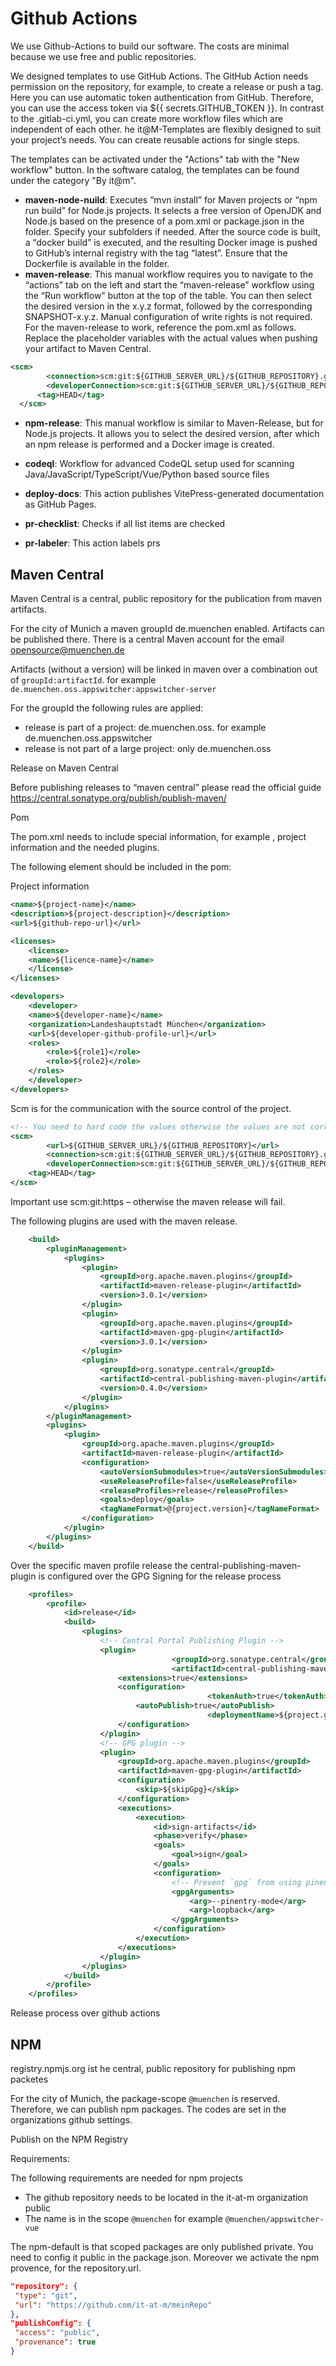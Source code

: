 # Github Actions

We use Github-Actions to build our software. The costs are minimal because we use free and public repositories.

We designed templates to use GitHub Actions. The GitHub Action needs permission on the repository, for example, to create a release or push a tag. Here you can use automatic token authentication from GitHub. Therefore, you can use the access token via ${{ secrets.GITHUB_TOKEN }}. In contrast to the .gitlab-ci.yml, you can create more workflow files which are independent of each other. he it@M-Templates are flexibly designed to suit your project’s needs. You can create reusable actions for single steps.

The templates can be activated under the "Actions" tab with the "New workflow" button. In the software catalog, the templates can be found under the category "By it@m".

- **maven-node-nuild**: Executes “mvn install” for Maven projects or “npm run build” for Node.js projects. It selects a free version of OpenJDK and Node.js based on the presence of a pom.xml or package.json in the folder. Specify your subfolders if needed. After the source code is built, a “docker build” is executed, and the resulting Docker image is pushed to GitHub’s internal registry with the tag “latest”. Ensure that the Dockerfile is available in the folder.
- **maven-release**: This manual workflow requires you to navigate to the “actions” tab on the left and start the “maven-release” workflow using the “Run workflow” button at the top of the table. You can then select the desired version in the x.y.z format, followed by the corresponding SNAPSHOT-x.y.z. Manual configuration of write rights is not required.
  For the maven-release to work, reference the pom.xml as follows. Replace the placeholder variables with the actual values when pushing your artifact to Maven Central.

```xml
<scm>
        <connection>scm:git:${GITHUB_SERVER_URL}/${GITHUB_REPOSITORY}.git</connection>
        <developerConnection>scm:git:${GITHUB_SERVER_URL}/${GITHUB_REPOSITORY}.git</developerConnection>
      <tag>HEAD</tag>
  </scm>
```

- **npm-release**: This manual workflow is similar to Maven-Release, but for Node.js projects. It allows you to select the desired version, after which an npm release is performed and a Docker image is created.

- **codeql**: Workflow for advanced CodeQL setup used for scanning Java/JavaScript/TypeScript/Vue/Python based source files
- **deploy-docs**: This action publishes VitePress-generated documentation as GitHub Pages.
- **pr-checklist**: Checks if all list items are checked
- **pr-labeler**: This action labels prs

## Maven Central

Maven Central is a central, public repository for the publication from maven artifacts.

For the city of Munich a maven groupId de.muenchen enabled. Artifacts can be published there. There is a central Maven account for the email [opensource@muenchen.de](mailto:opensource@muenchen.de)

Artifacts (without a version) will be linked in maven over a combination out of `groupId:artifactId`. for example `de.muenchen.oss.appswitcher:appswitcher-server`

For the groupId the following rules are applied:

- release is part of a project: de.muenchen.oss.<project-abbreviation> for example de.muenchen.oss.appswitcher
- release is not part of a large project: only de.muenchen.oss

Release on Maven Central

Before publishing releases to “maven central” please read the official guide https://central.sonatype.org/publish/publish-maven/

Pom

The pom.xml needs to include special information, for example <scm>, project information and the needed plugins.

The following element should be included in the pom:

Project information

```xml
<name>${project-name}</name>
<description>${project-description}</description>
<url>${github-repo-url}</url>

<licenses>
    <license>
	<name>${licence-name}</name>
    </license>
</licenses>

<developers>
    <developer>
	<name>${developer-name}</name>
	<organization>Landeshauptstadt München</organization>
	<url>${developer-github-profile-url}</url>
	<roles>
	    <role>${role1}</role>
	    <role>${role2}</role>
	</roles>
    </developer>
</developers>


```

Scm is for the communication with the source control of the project.

```xml
<!-- You need to hard code the values otherwise the values are not correct in the registry  -->
<scm>
        <url>${GITHUB_SERVER_URL}/${GITHUB_REPOSITORY}</url>
        <connection>scm:git:${GITHUB_SERVER_URL}/${GITHUB_REPOSITORY}.git</connection>
        <developerConnection>scm:git:${GITHUB_SERVER_URL}/${GITHUB_REPOSITORY}.git</developerConnection>
    <tag>HEAD</tag>
</scm>

```

Important use scm:git:https – otherwise the maven release will fail.

The following plugins are used with the maven release.

```xml
    <build>
		<pluginManagement>
			<plugins>
				<plugin>
					<groupId>org.apache.maven.plugins</groupId>
					<artifactId>maven-release-plugin</artifactId>
					<version>3.0.1</version>
				</plugin>
				<plugin>
					<groupId>org.apache.maven.plugins</groupId>
					<artifactId>maven-gpg-plugin</artifactId>
					<version>3.0.1</version>
				</plugin>
				<plugin>
					<groupId>org.sonatype.central</groupId>
					<artifactId>central-publishing-maven-plugin</artifactId>
					<version>0.4.0</version>
				</plugin>
			</plugins>
		</pluginManagement>
        <plugins>
			<plugin>
				<groupId>org.apache.maven.plugins</groupId>
				<artifactId>maven-release-plugin</artifactId>
				<configuration>
					<autoVersionSubmodules>true</autoVersionSubmodules>
					<useReleaseProfile>false</useReleaseProfile>
					<releaseProfiles>release</releaseProfiles>
					<goals>deploy</goals>
					<tagNameFormat>@{project.version}</tagNameFormat>
				</configuration>
			</plugin>
		</plugins>
	</build>

```

Over the specific maven profile release the central-publishing-maven-plugin is configured over the GPG Signing for the release process

```xml
	<profiles>
		<profile>
			<id>release</id>
			<build>
				<plugins>
					<!-- Central Portal Publishing Plugin -->
					<plugin>
                        			<groupId>org.sonatype.central</groupId>
                        			<artifactId>central-publishing-maven-plugin</artifactId>
						<extensions>true</extensions>
						<configuration>
                            				<tokenAuth>true</tokenAuth>
							<autoPublish>true</autoPublish>
                            				<deploymentName>${project.groupId}:${project.artifactId}:${project.version}</deploymentName>
						</configuration>
					</plugin>
					<!-- GPG plugin -->
					<plugin>
						<groupId>org.apache.maven.plugins</groupId>
						<artifactId>maven-gpg-plugin</artifactId>
						<configuration>
							<skip>${skipGpg}</skip>
						</configuration>
						<executions>
							<execution>
								<id>sign-artifacts</id>
								<phase>verify</phase>
								<goals>
									<goal>sign</goal>
								</goals>
								<configuration>
									<!-- Prevent `gpg` from using pinentry programs -->
									<gpgArguments>
										<arg>--pinentry-mode</arg>
										<arg>loopback</arg>
									</gpgArguments>
								</configuration>
							</execution>
						</executions>
					</plugin>
				</plugins>
			</build>
		</profile>
	</profiles>
```

Release process over github actions

## NPM

registry.npmjs.org ist he central, public repository for publishing npm packetes

For the city of Munich, the package-scope `@muenchen` is reserved. Therefore, we can publish npm packages. The codes are set in the organizations github settings.

Publish on the NPM Registry

Requirements:

The following requirements are needed for npm projects

- The github repository needs to be located in the it-at-m organization public
- The name is in the scope `@muenchen` for example `@muenchen/appswitcher-vue`

The npm-default is that scoped packages are only published private. You need to config it public in the package.json. Moreover we activate the npm provence, for the repository.url.

```json
"repository": {
 "type": "git",
 "url": "https://github.com/it-at-m/meinRepo"
},
"publishConfig": {
 "access": "public",
 "provenance": true
}
```
